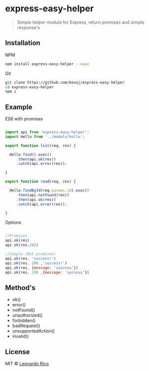 # express-easy-helper

> Simple helper module for Express, return promises and simple response's

## Installation

NPM

```bash
npm install express-easy-helper --save
```
Git

```bash
git clone https://github.com/kevoj/express-easy-helper
cd express-easy-helper
npm i
```
## Example

ES6 with promises

```javascript

import api from 'express-easy-helper';
import Hello from '../models/hello';

export function list(req, res) {

  Hello.find().exec()
     .then(api.ok(res))
     .catch(api.error(res));

}

export function read(req, res) {

  Hello.findById(req.params.id).exec()
     .then(api.notFound(res))
     .then(api.ok(res))
     .catch(api.error(res));

}

```
Options

```javascript

//Promises  
api.ok(res)
api.ok(res,201)

//Simple (Not promises)
api.ok(res, 'success!')
api.ok(res, 200 ,'success!')
api.ok(res, {message: 'success'})
api.ok(res, 200 ,{message: 'success'})

```

## Method's

* ok()
* error()
* notFound()
* unauthorized()
* forbidden()
* badRequest()
* unsupportedAction()
* invalid()

## License

MIT © [Leonardo Rico](https://github.com/kevoj/express-easy-helper/blob/master/LICENSE)

